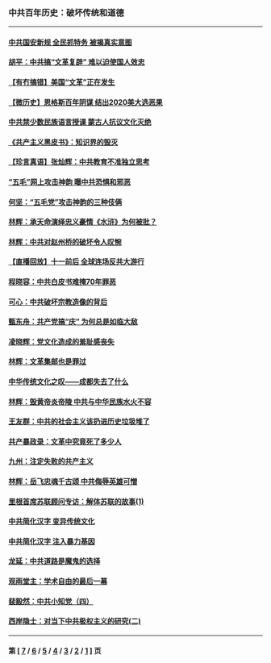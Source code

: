 ### 中共百年历史：破坏传统和道德
---
#### [中共国安新规 全民抓特务 被揭真实意图](../../pages/nf1176114/n12911615.md?05150430) 
#### [胡平：中共搞“文革复辟” 难以迫使国人效忠](../../pages/nf1176114/n12905760.md?05150430) 
#### [【有冇搞错】美国“文革”正在发生](../../pages/nf1176114/n12650309.md?05150430) 
#### [【微历史】恩格斯百年阴谋 结出2020美大选恶果](../../pages/nf1176114/n12597490.md?05150430) 
#### [中共禁少数民族语言授课 蒙古人抗议文化灭绝](../../pages/nf1176114/n12362711.md?05150430) 
#### [《共产主义黑皮书》：知识界的毁灭](../../pages/nf1176114/n12198436.md?05150430) 
#### [【珍言真语】张灿辉：中共教育不准独立思考](../../pages/nf1176114/n12116869.md?05150430) 
#### [“五毛”网上攻击神韵 曝中共恐惧和邪恶](../../pages/nf1176114/n11676030.md?05150430) 
#### [何坚：“五毛党”攻击神韵的三种伎俩](../../pages/nf1176114/n11676839.md?05150430) 
#### [林辉：承天命演绎忠义豪情《水浒》为何被批？](../../pages/nf1176114/n11660999.md?05150430) 
#### [林辉：中共对赵州桥的破坏令人叹惋](../../pages/nf1176114/n11622063.md?05150430) 
#### [【直播回放】十一前后 全球连场反共大游行](../../pages/nf1176114/n11544233.md?05150430) 
#### [程晓容：中共白皮书难掩70年罪恶](../../pages/nf1176114/n11552335.md?05150430) 
#### [可心：中共破坏宗教造像的背后](../../pages/nf1176114/n11518358.md?05150430) 
#### [甄东舟：共产党搞“庆” 为何总是如临大敌](../../pages/nf1176114/n11509183.md?05150430) 
#### [凌晓辉：党文化造成的羞耻感丧失](../../pages/nf1176114/n11485526.md?05150430) 
#### [林辉：文革集邮也是罪过](../../pages/nf1176114/n11362608.md?05150430) 
#### [中华传统文化之叹——成都失去了什么](../../pages/nf1176114/n11092294.md?05150430) 
#### [林辉：毁黄帝炎帝陵 中共与中华民族水火不容](../../pages/nf1176114/n11061288.md?05150430) 
#### [王友群：中共的社会主义该扔进历史垃圾堆了](../../pages/nf1176114/n11038771.md?05150430) 
#### [共产暴政录：文革中究竟死了多少人](../../pages/nf1176114/n11000879.md?05150430) 
#### [九州：注定失败的共产主义](../../pages/nf1176114/n10995753.md?05150430) 
#### [林辉：岳飞忠魂千古颂 中共侮辱英雄可憎](../../pages/nf1176114/n10990583.md?05150430) 
#### [里根首席苏联顾问专访：解体苏联的故事(1)](../../pages/nf1176114/n10927121.md?05150430) 
#### [中共简化汉字 变异传统文化](../../pages/nf1176114/n10885901.md?05150430) 
#### [中共简化汉字 注入暴力基因](../../pages/nf1176114/n10884662.md?05150430) 
#### [龙延：中共道路是魔鬼的选择](../../pages/nf1176114/n10902151.md?05150430) 
#### [观雨堂主：学术自由的最后一幕](../../pages/nf1176114/n10896282.md?05150430) 
#### [裴毅然：中共小知党（四）](../../pages/nf1176114/n10889466.md?05150430) 
#### [西岸隐士：对当下中共极权主义的研究(二)](../../pages/nf1176114/n10878756.md?05150430) 

---
#### 第 [ [7](./7.md?05150430) / [6](./6.md?05150430) / [5](./5.md?05150430) / [4](./4.md?05150430) / [3](./3.md?05150430) / [2](./2.md?05150430) / [1](./1.md?05150430) ] 页
